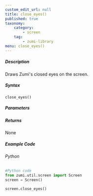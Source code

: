```yaml
---
custom_edit_url: null
title: close_eyes()
published: true
taxonomy:
    category:
        - screen
    tag:
        - zumi-library
menu: close_eyes()
---
```


##### Description
Draws Zumi's closed eyes on the screen.

##### Syntax
```close_eyes()```<br />
##### Parameters

##### Returns
None

##### Example Code
###### Python
```python
#Python code
from zumi.util.screen import Screen 
screen = Screen()

screen.close_eyes()
```